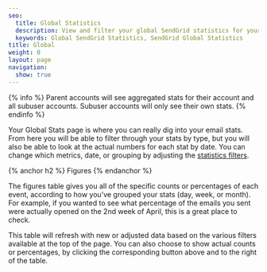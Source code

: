 ```yaml
---
seo:
  title: Global Statistics
  description: View and filter your global SendGrid statistics for your entire account.
  keywords: Global SendGrid Statistics, SendGrid Global Statistics
title: Global
weight: 0
layout: page
navigation:
  show: true
---
```



{% info %}
Parent accounts will see aggregated stats for their account and all subuser accounts. Subuser accounts will only see their own stats.
{% endinfo %}

Your Global Stats page is where you can really dig into your email stats. From here you will be able to filter through your stats by type, but you will also be able to look at the actual numbers for each stat by date. You can change which metrics, date, or grouping by adjusting the [statistics filters]({{root_url}}/User_Guide/Statistics/index.html#-Statistics-Filters).

{% anchor h2 %}
Figures
{% endanchor %}

The figures table gives you all of the specific counts or percentages of each event, according to how you’ve grouped your stats (day, week, or month). For example, if you wanted to see what percentage of the emails you sent were actually opened on the 2nd week of April, this is a great place to check.

This table will refresh with new or adjusted data based on the various filters available at the top of the page. You can also choose to show actual counts or percentages, by clicking the corresponding button above and to the right of the table.
